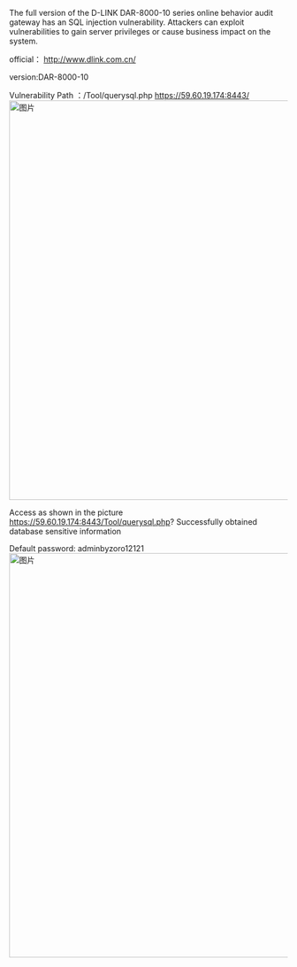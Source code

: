 The full version of the D-LINK DAR-8000-10 series online behavior audit gateway has an SQL injection vulnerability. Attackers can exploit vulnerabilities to gain server privileges or cause business impact on the system.

official： http://www.dlink.com.cn/

version:DAR-8000-10

Vulnerability Path ：/Tool/querysql.php
https://59.60.19.174:8443/
<img width="721" alt="图片" src="https://github.com/llixixi/cve/assets/144869546/f500a601-1f51-4b40-9325-7411614af6d6">



Access as shown in the picture https://59.60.19.174:8443/Tool/querysql.php? Successfully obtained database sensitive information


Default password: adminbyzoro12121
<img width="730" alt="图片" src="https://github.com/llixixi/cve/assets/144869546/30db508e-7d90-4bf1-9fb9-867a10dc6c6c">

